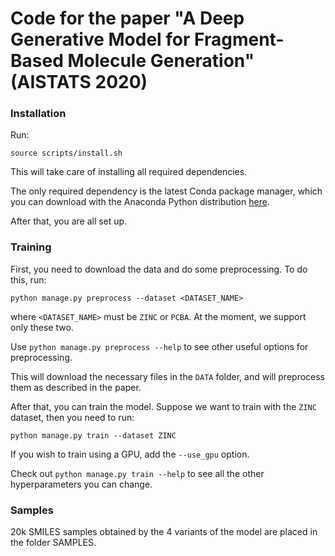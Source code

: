 # Code for the paper "A Deep Generative Model for Fragment-Based Molecule Generation" (AISTATS 2020)

### Installation

Run:

`source scripts/install.sh`

This will take care of installing all required dependencies.

The only required dependency is the latest Conda package manager, which you can download with the Anaconda Python distribution [here](https://www.anaconda.com/distribution/).

After that, you are all set up.

### Training

First, you need to download the data and do some preprocessing. To do this, run:

`python manage.py preprocess --dataset <DATASET_NAME>`

where `<DATASET_NAME>` must be `ZINC` or `PCBA`. At the moment, we support only these two.

Use `python manage.py preprocess --help` to see other useful options for preprocessing.

This will download the necessary files in the `DATA` folder, and will preprocess them as described in the paper.


After that, you can train the model. Suppose we want to train with the `ZINC` dataset, then you need to run:

`python manage.py train --dataset ZINC`

If you wish to train using a GPU, add the `--use_gpu` option.

Check out `python manage.py train --help` to see all the other hyperparameters you can change.

### Samples

20k SMILES samples obtained by the 4 variants of the model are placed in the folder SAMPLES.
